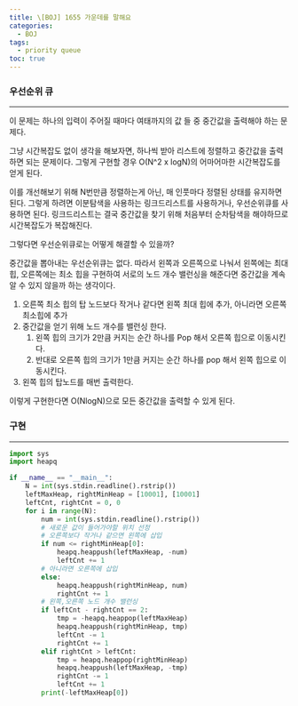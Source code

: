 ```yaml
---
title: \[BOJ] 1655 가운데를 말해요
categories: 
  - BOJ
tags: 
  - priority queue
toc: true
---
```


### 우선순위 큐

---

이 문제는 하나의 입력이 주어질 때마다 여태까지의 값 들 중 중간값을 출력해야 하는 문제다.

그냥 시간복잡도 없이 생각을 해보자면, 하나씩 받아 리스트에 정렬하고 중간값을 출력하면 되는 문제이다. 그렇게 구현할 경우 O(N^2 x logN)의 어마어마한 시간복잡도를 얻게 된다.

이를 개선해보기 위해 N번만큼 정렬하는게 아닌, 매 인풋마다 정렬된 상태를 유지하면 된다. 그렇게 하려면 이분탐색을 사용하는 링크드리스트를 사용하거나, 우선순위큐를 사용하면 된다. 링크드리스트는 결국 중간값을 찾기 위해 처음부터 순차탐색을 해야하므로 시간복잡도가 복잡해진다.

그렇다면 우선순위큐로는 어떻게 해결할 수 있을까?

중간값을 뽑아내는 우선순위큐는 없다. 따라서 왼쪽과 오른쪽으로 나눠서 왼쪽에는 최대힙, 오른쪽에는 최소 힙을 구현하여 서로의 노드 개수 밸런싱을 해준다면 중간값을 계속 알 수 있지 않을까 하는 생각이다.

1. 오른쪽 최소 힙의 탑 노드보다 작거나 같다면 왼쪽 최대 힙에 추가, 아니라면 오른쪽 최소힙에 추가
2. 중간값을 얻기 위해 노드 개수를 밸런싱 한다.
    1. 왼쪽 힙의 크기가 2만큼 커지는 순간 하나를 Pop 해서 오른쪽 힙으로 이동시킨다.
    2. 반대로 오른쪽 힙의 크기가 1만큼 커지는 순간 하나를 pop 해서 왼쪽 힙으로 이동시킨다.
3. 왼쪽 힙의 탑노드를 매번 출력한다.

이렇게 구현한다면 O(NlogN)으로 모든 중간값을 출력할 수 있게 된다.

### 구현

---

```python
import sys
import heapq

if __name__ == "__main__":
    N = int(sys.stdin.readline().rstrip())
    leftMaxHeap, rightMinHeap = [10001], [10001]
    leftCnt, rightCnt = 0, 0
    for i in range(N):
        num = int(sys.stdin.readline().rstrip())
        # 새로운 값이 들어가야할 위치 선정
        # 오른쪽보다 작거나 같으면 왼쪽에 삽입
        if num <= rightMinHeap[0]:
            heapq.heappush(leftMaxHeap, -num)
            leftCnt += 1
        # 아니라면 오른쪽에 삽입
        else:
            heapq.heappush(rightMinHeap, num)
            rightCnt += 1
        # 왼쪽,오른쪽 노드 개수 밸런싱
        if leftCnt - rightCnt == 2:
            tmp = -heapq.heappop(leftMaxHeap)
            heapq.heappush(rightMinHeap, tmp)
            leftCnt -= 1
            rightCnt += 1
        elif rightCnt > leftCnt:
            tmp = heapq.heappop(rightMinHeap)
            heapq.heappush(leftMaxHeap, -tmp)
            rightCnt -= 1
            leftCnt += 1
        print(-leftMaxHeap[0])
```